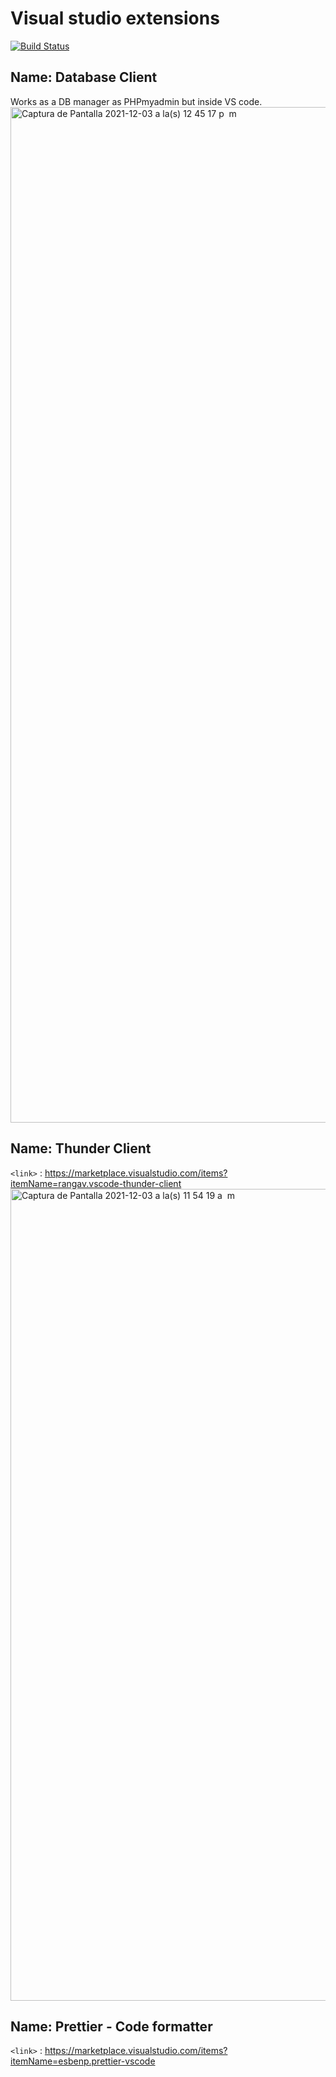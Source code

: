 # Visual studio extensions 

[![Build Status](https://travis-ci.org/joemccann/dillinger.svg?branch=master)]()

## Name: Database Client
Works as a DB manager as PHPmyadmin but inside VS code.
<img width="1625" alt="Captura de Pantalla 2021-12-03 a la(s) 12 45 17 p  m" src="https://user-images.githubusercontent.com/84168095/144656255-0c7a6c33-93d1-4d66-b959-d6854ac7cd11.png">


## Name: Thunder Client
`<link>` : https://marketplace.visualstudio.com/items?itemName=rangav.vscode-thunder-client
<img width="1299" alt="Captura de Pantalla 2021-12-03 a la(s) 11 54 19 a  m" src="https://user-images.githubusercontent.com/84168095/144656345-e318e3e9-ce4e-4040-b246-b763a238283a.png">


## Name: Prettier - Code formatter
`<link>` : https://marketplace.visualstudio.com/items?itemName=esbenp.prettier-vscode
